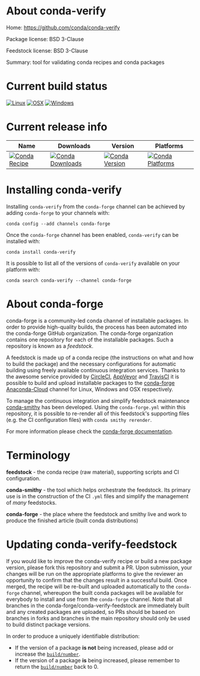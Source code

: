 About conda-verify
==================

Home: https://github.com/conda/conda-verify

Package license: BSD 3-Clause

Feedstock license: BSD 3-Clause

Summary: tool for validating conda recipes and conda packages



Current build status
====================

[![Linux](https://img.shields.io/circleci/project/github/conda-forge/conda-verify-feedstock/master.svg?label=Linux)](https://circleci.com/gh/conda-forge/conda-verify-feedstock)
[![OSX](https://img.shields.io/travis/conda-forge/conda-verify-feedstock/master.svg?label=macOS)](https://travis-ci.org/conda-forge/conda-verify-feedstock)
[![Windows](https://img.shields.io/appveyor/ci/conda-forge/conda-verify-feedstock/master.svg?label=Windows)](https://ci.appveyor.com/project/conda-forge/conda-verify-feedstock/branch/master)

Current release info
====================

| Name | Downloads | Version | Platforms |
| --- | --- | --- | --- |
| [![Conda Recipe](https://img.shields.io/badge/recipe-conda--verify-green.svg)](https://anaconda.org/conda-forge/conda-verify) | [![Conda Downloads](https://img.shields.io/conda/dn/conda-forge/conda-verify.svg)](https://anaconda.org/conda-forge/conda-verify) | [![Conda Version](https://img.shields.io/conda/vn/conda-forge/conda-verify.svg)](https://anaconda.org/conda-forge/conda-verify) | [![Conda Platforms](https://img.shields.io/conda/pn/conda-forge/conda-verify.svg)](https://anaconda.org/conda-forge/conda-verify) |

Installing conda-verify
=======================

Installing `conda-verify` from the `conda-forge` channel can be achieved by adding `conda-forge` to your channels with:

```
conda config --add channels conda-forge
```

Once the `conda-forge` channel has been enabled, `conda-verify` can be installed with:

```
conda install conda-verify
```

It is possible to list all of the versions of `conda-verify` available on your platform with:

```
conda search conda-verify --channel conda-forge
```


About conda-forge
=================

conda-forge is a community-led conda channel of installable packages.
In order to provide high-quality builds, the process has been automated into the
conda-forge GitHub organization. The conda-forge organization contains one repository
for each of the installable packages. Such a repository is known as a *feedstock*.

A feedstock is made up of a conda recipe (the instructions on what and how to build
the package) and the necessary configurations for automatic building using freely
available continuous integration services. Thanks to the awesome service provided by
[CircleCI](https://circleci.com/), [AppVeyor](http://www.appveyor.com/)
and [TravisCI](https://travis-ci.org/) it is possible to build and upload installable
packages to the [conda-forge](https://anaconda.org/conda-forge)
[Anaconda-Cloud](http://docs.anaconda.org/) channel for Linux, Windows and OSX respectively.

To manage the continuous integration and simplify feedstock maintenance
[conda-smithy](http://github.com/conda-forge/conda-smithy) has been developed.
Using the ``conda-forge.yml`` within this repository, it is possible to re-render all of
this feedstock's supporting files (e.g. the CI configuration files) with ``conda smithy rerender``.

For more information please check the [conda-forge documentation](https://conda-forge.org/docs/).

Terminology
===========

**feedstock** - the conda recipe (raw material), supporting scripts and CI configuration.

**conda-smithy** - the tool which helps orchestrate the feedstock.
                   Its primary use is in the construction of the CI ``.yml`` files
                   and simplify the management of *many* feedstocks.

**conda-forge** - the place where the feedstock and smithy live and work to
                  produce the finished article (built conda distributions)


Updating conda-verify-feedstock
===============================

If you would like to improve the conda-verify recipe or build a new
package version, please fork this repository and submit a PR. Upon submission,
your changes will be run on the appropriate platforms to give the reviewer an
opportunity to confirm that the changes result in a successful build. Once
merged, the recipe will be re-built and uploaded automatically to the
`conda-forge` channel, whereupon the built conda packages will be available for
everybody to install and use from the `conda-forge` channel.
Note that all branches in the conda-forge/conda-verify-feedstock are
immediately built and any created packages are uploaded, so PRs should be based
on branches in forks and branches in the main repository should only be used to
build distinct package versions.

In order to produce a uniquely identifiable distribution:
 * If the version of a package **is not** being increased, please add or increase
   the [``build/number``](http://conda.pydata.org/docs/building/meta-yaml.html#build-number-and-string).
 * If the version of a package **is** being increased, please remember to return
   the [``build/number``](http://conda.pydata.org/docs/building/meta-yaml.html#build-number-and-string)
   back to 0.